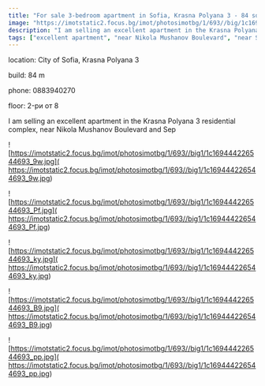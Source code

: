 ```yaml
---
title: "For sale 3-bedroom apartment in Sofia, Krasna Polyana 3 - 84 sq.m / 149900 EUR :: imot.bg Ad."
image: "https://imotstatic2.focus.bg/imot/photosimotbg/1/693//big/1c169444226544693_m3.jpg"
description: "I am selling an excellent apartment in the Krasna Polyana 3 residential complex, near Nikola Mushanov Boulevard and Sep"
tags: ["excellent apartment", "near Nikola Mushanov Boulevard", "near Sep"]
---
```


location: City of Sofia, Krasna Polyana 3

build: 84 m

phone: 0883940270

floor: 2-ри от 8

I am selling an excellent apartment in the Krasna Polyana 3 residential complex, near Nikola Mushanov Boulevard and Sep


![https://imotstatic2.focus.bg/imot/photosimotbg/1/693//big1/1c169444226544693_9w.jpg]( https://imotstatic2.focus.bg/imot/photosimotbg/1/693//big1/1c169444226544693_9w.jpg)


![https://imotstatic2.focus.bg/imot/photosimotbg/1/693//big1/1c169444226544693_Pf.jpg]( https://imotstatic2.focus.bg/imot/photosimotbg/1/693//big1/1c169444226544693_Pf.jpg)


![https://imotstatic2.focus.bg/imot/photosimotbg/1/693//big1/1c169444226544693_ky.jpg]( https://imotstatic2.focus.bg/imot/photosimotbg/1/693//big1/1c169444226544693_ky.jpg)


![https://imotstatic2.focus.bg/imot/photosimotbg/1/693//big1/1c169444226544693_B9.jpg]( https://imotstatic2.focus.bg/imot/photosimotbg/1/693//big1/1c169444226544693_B9.jpg)


![https://imotstatic2.focus.bg/imot/photosimotbg/1/693//big1/1c169444226544693_pp.jpg]( https://imotstatic2.focus.bg/imot/photosimotbg/1/693//big1/1c169444226544693_pp.jpg)


